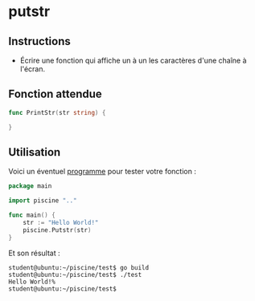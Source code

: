 # putstr

## Instructions

- Écrire une fonction qui affiche un à un les caractères d'une chaîne à l'écran.

## Fonction attendue

```go
func PrintStr(str string) {

}
```

## Utilisation

Voici un éventuel [programme](TODO-LINK) pour tester votre fonction :

```go
package main

import piscine ".."

func main() {
	str := "Hello World!"
	piscine.Putstr(str)
}
```

Et son résultat :

```console
student@ubuntu:~/piscine/test$ go build
student@ubuntu:~/piscine/test$ ./test
Hello World!%
student@ubuntu:~/piscine/test$
```
